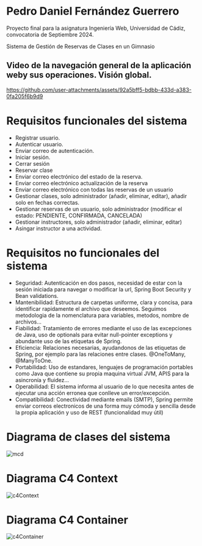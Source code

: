 # Pedro Daniel Fernández Guerrero

Proyecto final para la asignatura Ingeniería Web, Universidad de Cádiz, convocatoria de Septiembre 2024.

Sistema de Gestión de Reservas de Clases en un Gimnasio

## Video de la navegación general de la aplicación weby sus operaciones. Visión global.
https://github.com/user-attachments/assets/92a5bff5-bdbb-433d-a383-0fa205f6b9d9

# Requisitos funcionales del sistema
- Registrar usuario.
- Autenticar usuario.
- Enviar correo de autenticación.
- Iniciar sesión.
- Cerrar sesión
- Reservar clase
- Enviar correo electrónico del estado de la reserva.
- Enviar correo electrónico actualización de la reserva
- Enviar correo electrónico con todas las reservas de un usuario
- Gestionar clases, solo administrador (añadir, eliminar, editar), añadir solo en fechas correctas.
- Gestionar reservas de un usuario, solo administrador (modificar el estado: PENDIENTE, CONFIRMADA, CANCELADA)
- Gestionar instructores, solo administrador (añadir, eliminar, editar)
- Asingar instructor a una actividad.


# Requisitos no funcionales del sistema
- Seguridad: Autenticación en dos pasos, necesidad de estar con la sesión iniciada para navegar o modificar la url, Spring Boot Security y Bean validations.
- Mantenibilidad: Estructura de carpetas uniforme, clara y concisa, para identificar rapidamente el archivo que deseemos. Seguimos metodologia de la nomenclatura para variables, metodos, nombre de archivos...
- Fiabilidad: Tratamiento de errores mediante el uso de las excepciones de Java, uso de optionals para evitar null-pointer exceptions y abundante uso de las etiquetas de Spring.
- Eficiencia: Relaciones necesarias, ayudandonos de las etiquetas de Spring, por ejemplo para las relaciones entre clases. @OneToMany, @ManyToOne.
- Portabilidad: Uso de estandares, lenguajes de programación portables como Java que contiene su propia maquina virtual JVM, APIS para la asincronía y fluidez...
- Operabilidad: El sistema informa al usuario de lo que necesita antes de ejecutar una acción erronea que conlleve un error/excepción.
- Compatibilidad: Conectividad mediante emails (SMTP), Spring permite enviar correos electronicos de una forma muy cómoda y sencilla desde la propia aplicación y uso de REST (funcionalidad muy útil)


# Diagrama de clases del sistema
![mcd](https://github.com/user-attachments/assets/027ff4d2-80dd-4214-92f1-544757fe21bc)

# Diagrama C4 Context
![c4Context](https://github.com/user-attachments/assets/d19cd42e-9d7c-4896-8d61-d38a5400e102)

# Diagrama C4 Container 
![c4Container](https://github.com/user-attachments/assets/837b815f-6d2b-4e9f-98df-b0f1601513ea)


